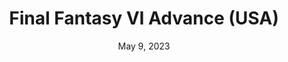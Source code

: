 ---
layout: gba
title: "Final Fantasy VI Advance (USA)"
categories:
 - approved
 - gba
 - universal
 - safe
tags:
- final fantasy
date: May 9, 2023
permalink: /games/ffvi/play/details
publisher: Square Enix
id: ffvi
---